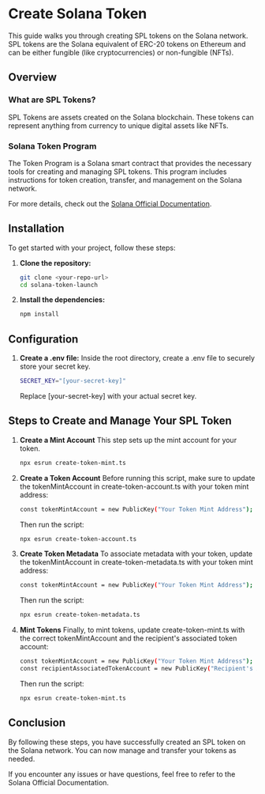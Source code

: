 # Create Solana Token

This guide walks you through creating SPL tokens on the Solana network. SPL tokens are the Solana equivalent of ERC-20 tokens on Ethereum and can be either fungible (like cryptocurrencies) or non-fungible (NFTs).

## Overview

### What are SPL Tokens?

SPL Tokens are assets created on the Solana blockchain. These tokens can represent anything from currency to unique digital assets like NFTs.

### Solana Token Program

The Token Program is a Solana smart contract that provides the necessary tools for creating and managing SPL tokens. This program includes instructions for token creation, transfer, and management on the Solana network.

For more details, check out the [Solana Official Documentation](https://solana.com/developers/courses/tokens-and-nfts/token-program).

## Installation

To get started with your project, follow these steps:

1. **Clone the repository:**

   ```bash
   git clone <your-repo-url>
   cd solana-token-launch
   ```

2. **Install the dependencies:**
   ```bash
   npm install
   ```

## Configuration

1. **Create a .env file:**
   Inside the root directory, create a .env file to securely store your secret key.

   ```bash
   SECRET_KEY="[your-secret-key]"
   ```

   Replace [your-secret-key] with your actual secret key.

## Steps to Create and Manage Your SPL Token

1.  **Create a Mint Account**
    This step sets up the mint account for your token.
    ```bash
    npx esrun create-token-mint.ts
    ```
2.  **Create a Token Account**
    Before running this script, make sure to update the tokenMintAccount in create-token-account.ts with your token mint address:

    ```bash
    const tokenMintAccount = new PublicKey("Your Token Mint Address");
    ```

    Then run the script:

    ```bash
    npx esrun create-token-account.ts
    ```

3.  **Create Token Metadata**
    To associate metadata with your token, update the tokenMintAccount in create-token-metadata.ts with your token mint address:

    ```bash
    const tokenMintAccount = new PublicKey("Your Token Mint Address");
    ```

    Then run the script:

    ```bash
    npx esrun create-token-metadata.ts
    ```

4.  **Mint Tokens**
    Finally, to mint tokens, update create-token-mint.ts with the correct tokenMintAccount and the recipient's associated token account:

    ```bash
    const tokenMintAccount = new PublicKey("Your Token Mint Address");
    const recipientAssociatedTokenAccount = new PublicKey("Recipient's Associated Token Account");
    ```

    Then run the script:

    ```bash
    npx esrun create-token-mint.ts
    ```

## Conclusion

By following these steps, you have successfully created an SPL token on the Solana network. You can now manage and transfer your tokens as needed.

If you encounter any issues or have questions, feel free to refer to the Solana Official Documentation.
